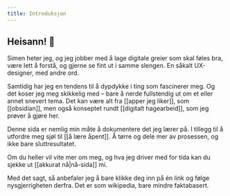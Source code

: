 ```yaml
---
title: Introduksjon
---
```


## Heisann! 👋

Simen heter jeg, og jeg jobber med å lage digitale greier som skal føles bra, være lett å forstå, og gjerne se fint ut i samme slengen. En såkalt UX-designer, med andre ord.

Samtidig har jeg en tendens til å dypdykke i ting som fascinerer meg. Og det koser jeg meg skikkelig med – bare å nerde fullstendig ut om et eller annet snevert tema. Det kan være alt fra [[apper jeg liker]], som [[obsidian]], men også konseptet rundt [[digitalt hagearbeid]], som jeg prøver å gjøre her.

Denne sida er nemlig min måte å dokumentere det jeg lærer på. I tillegg til å utfordre meg sjøl til [[å lære åpent]]. Å tørre og dele mer av prosessen, og ikke bare sluttresultatet.

Om du heller vil vite mer om meg, og hva jeg driver med for tida kan du sjekke ut [[akkurat nå|nå-sida]] mi.

Med det sagt, så anbefaler jeg å bare klikke deg inn på én link og følge nysgjerrigheten derfra. Det er som wikipedia, bare mindre faktabasert.
